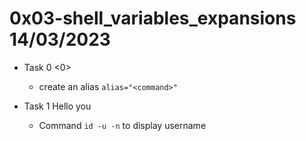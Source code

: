 # 0x03-shell_variables_expansions 14/03/2023

- Task 0 <0>

	- create an alias `alias="<command>"`

- Task 1 Hello you

	- Command `id -u -n` to display username
